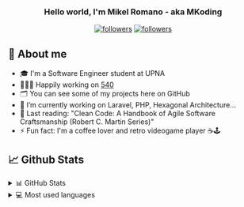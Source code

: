 <h3 align="center">Hello world, I'm Mikel Romano - aka MKoding</h3>

<p align="center">
  <a href="https://twitter.com/MKoding_" target="_blank"><img alt="followers" title="Follow me on Twitter" src="https://img.shields.io/twitter/follow/MKoding_?color=55960c&label=Follow&logo=twitter&logoColor=white&style=for-the-badge"/></a>
  <a href="https://github.com/mkoding"><img alt="followers" title="Follow me on GitHub" src="https://img.shields.io/github/followers/mkoding?color=236ad3&style=for-the-badge&logo=github&label=Follow"/></a>
</p>

## 📝 About me

<!-- * 💻 I'm a (WORK) -->
* 🎓 I'm a Software Engineer student at UPNA
* 👨🏻‍💻 Happily working on <a href="https://540deg.com" target="_blank">540</a>
* 🗂 You can see some of my projects here on GitHub
* 🔭 I’m currently working on Laravel, PHP, Hexagonal Architecture...
* 📖 Last reading: "Clean Code: A Handbook of Agile Software Craftsmanship (Robert C. Martin Series)"
* ⚡ Fun fact: I'm a coffee lover and retro videogame player ☕️🕹


## 📈 Github Stats

<details>
  <summary>📊 GitHub Stats</summary>
  <br/>
  <a href="https://github.com/mkoding#"><img alt="Mikel Romano's Github Stats" src="https://github-readme-stats.vercel.app/api?username=mkoding&show_icons=true&count_private=true&hide=" /></a>
</details>

<details> 
  <summary>💻 Most used languages</summary>
  <br/>
  <a href="https://github.com/mkoding#"><img alt="Mikel Romano's Top Languages" src="https://github-readme-stats.vercel.app/api/top-langs/?username=mkoding&langs_count=10&layout=compact#" /></a>
  <br/>
  <b>Note:</b> This chart is only a metric of which languages my public code on GitHub consists of and does not reflect my experience or skill level.
</details>

<!--

**MKoding/mkoding** is a ✨ _special_ ✨ repository because its `README.md` (this file) appears on your GitHub profile.

Here are some ideas to get you started:

- 🔭 I’m currently working on ...
- 🌱 I’m currently learning ...
- 👯 I’m looking to collaborate on ...
- 🤔 I’m looking for help with ...
- 💬 Ask me about ...
- 📫 How to reach me: ...
- 😄 Pronouns: ...
- ⚡ Fun fact: ...

-->
